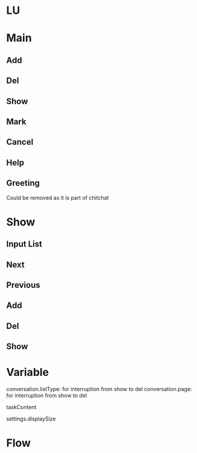# LU

# Main

## Add
## Del
## Show
## Mark
## Cancel
## Help
## Greeting
Could be removed as it is part of chitchat

# Show
## Input List

## Next
## Previous

## Add
## Del
## Show

# Variable
conversation.listType: for interruption from show to del
conversation.page: for interruption from show to del

taskContent

settings.displaySize

# Flow

